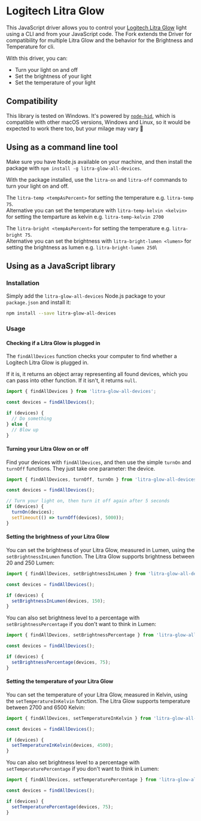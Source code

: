 # Logitech Litra Glow

This JavaScript driver allows you to control your [Logitech Litra Glow](https://www.logitech.com/en-gb/products/lighting/litra-glow.946-000002.html) light using a CLI and from your JavaScript code.
The Fork extends the Driver for compatibility for multiple Litra Glow and the behavior for the Brightness and Temperature for cli.

With this driver, you can:

* Turn your light on and off
* Set the brightness of your light
* Set the temperature of your light

## Compatibility

This library is tested on Windows. It's powered by [`node-hid`](https://github.com/node-hid/node-hid), which is compatible with other macOS versions, Windows and Linux, so it would be expected to work there too, but your milage may vary 🙏

## Using as a command line tool

Make sure you have Node.js available on your machine, and then install the package with `npm install -g litra-glow-all-devices`.

With the package installed, use the `litra-on` and `litra-off` commands to turn your light on and off.

The `litra-temp <tempAsPercent>` for setting the temperature e.g. `litra-temp 75`.\
 Alternative you can set the temperature with `litra-temp-kelvin <kelvin>` for setting the temparture as kelvin e.g. `litra-temp-kelvin 2700`

The `litra-bright <tempAsPercent>` for setting the temperature e.g. `litra-bright 75`.\
Alternative you can set the brightness with `litra-bright-lumen <lumen>` for setting the brightness as lumen e.g. `litra-bright-lumen 250`\

## Using as a JavaScript library

### Installation

Simply add the `litra-glow-all-devices` Node.js package to your `package.json` and install it:

```sh
npm install --save litra-glow-all-devices
```

### Usage

#### Checking if a Litra Glow is plugged in

The `findAllDevices` function checks your computer to find whether a Logitech Litra Glow is plugged in.

If it is, it returns an object array representing all found devices, which you can pass into other function. If it isn't, it returns `null`.

```js
import { findAllDevices } from 'litra-glow-all-devices';

const devices = findAllDevices();

if (devices) {
  // Do something
} else {
  // Blow up
}
```

#### Turning your Litra Glow on or off

Find your devices with `findAllDevices`, and then use the simple `turnOn` and `turnOff` functions. They just take one parameter: the device.

```js
import { findAllDevices, turnOff, turnOn } from 'litra-glow-all-devices';

const devices = findAllDevices();

// Turn your light on, then turn it off again after 5 seconds
if (devices) {
  turnOn(devices);
  setTimeout(() => turnOff(devices), 5000));
}
```

#### Setting the brightness of your Litra Glow

You can set the brightness of your Litra Glow, measured in Lumen, using the `setBrightnessInLumen` function. The Litra Glow supports brightness between 20 and 250 Lumen:

```js
import { findAllDevices, setBrightnessInLumen } from 'litra-glow-all-devices';

const devices = findAllDevices();

if (devices) {
  setBrightnessInLumen(devices, 150);
}
```

You can also set brightness level to a percentage with `setBrightnessPercentage` if you don't want to think in Lumen:

```js
import { findAllDevices, setBrightnessPercentage } from 'litra-glow-all-devices';

const devices = findAllDevices();

if (devices) {
  setBrightnessPercentage(devices, 75);
}
```

#### Setting the temperature of your Litra Glow

You can set the temperature of your Litra Glow, measured in Kelvin, using the `setTemperatureInKelvin` function. The Litra Glow supports temperature between 2700 and 6500 Kelvin:

```js
import { findAllDevices, setTemperatureInKelvin } from 'litra-glow-all-devices';

const devices = findAllDevices();

if (devices) {
  setTemperatureInKelvin(devices, 4500);
}
```

You can also set brightness level to a percentage with `setTemperaturePercentage` if you don't want to think in Lumen:

```js
import { findAllDevices, setTemperaturePercentage } from 'litra-glow-all-devices';

const devices = findAllDevices();

if (devices) {
  setTemperaturePercentage(devices, 75);
}
```
